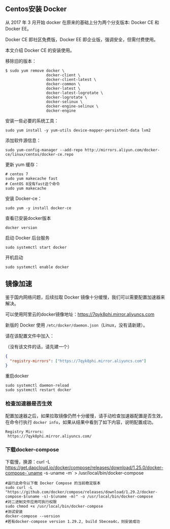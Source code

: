 ## Centos安装 Docker

从 2017 年 3 月开始 docker 在原来的基础上分为两个分支版本: Docker CE 和 Docker EE。

Docker CE 即社区免费版，Docker EE 即企业版，强调安全，但需付费使用。

本文介绍 Docker CE 的安装使用。

移除旧的版本：

```shell
$ sudo yum remove docker \
                  docker-client \
                  docker-client-latest \
                  docker-common \
                  docker-latest \
                  docker-latest-logrotate \
                  docker-logrotate \
                  docker-selinux \
                  docker-engine-selinux \
                  docker-engine
```

安装一些必要的系统工具：

```shell
sudo yum install -y yum-utils device-mapper-persistent-data lvm2
```

添加软件源信息：

```shell
sudo yum-config-manager --add-repo http://mirrors.aliyun.com/docker-ce/linux/centos/docker-ce.repo
```

更新 yum 缓存：

```shell
# centos 7
sudo yum makecache fast
# CentOS 8没有fast这个命令
sudo yum makecache
```

安装 Docker-ce：

```shell
sudo yum -y install docker-ce
```

查看已安装docker版本

```shell
docker version
```

启动 Docker 后台服务

```shell
sudo systemctl start docker
```

开机启动

```shell
sudo systemctl enable docker
```


## 镜像加速

鉴于国内网络问题，后续拉取 Docker 镜像十分缓慢，我们可以需要配置加速器来解决。

可以使用阿里云的docker镜像地址：https://7qyk8phi.mirror.aliyuncs.com

新版的 Docker 使用 `/etc/docker/daemon.json`（Linux，没有请新建）。

请在该配置文件中加入：

（没有该文件的话，请先建一个）

```json
{
  "registry-mirrors": ["https://7qyk8phi.mirror.aliyuncs.com"]
}
```

重启docker

```shell
sudo systemctl daemon-reload
sudo systemctl restart docker
```

### 检查加速器是否生效

配置加速器之后，如果拉取镜像仍然十分缓慢，请手动检查加速器配置是否生效，在命令行执行 `docker info`，如果从结果中看到了如下内容，说明配置成功。

```shell
Registry Mirrors:
 https://7qyk8phi.mirror.aliyuncs.com/
```

### 下载docker-compose

下载慢，换源：curl -L https://get.daocloud.io/docker/compose/releases/download/1.25.0/docker-compose-`uname -s`-`uname -m` > /usr/local/bin/docker-compose

```shell
#运行此命令以下载 Docker Compose 的当前稳定版本
sudo curl -L "https://github.com/docker/compose/releases/download/1.29.2/docker-compose-$(uname -s)-$(uname -m)" -o /usr/local/bin/docker-compose
#对二进制文件应用可执行权限
sudo chmod +x /usr/local/bin/docker-compose
#测试安装
docker-compose --version
#若有docker-compose version 1.29.2, build 5becea4c，则安装成功
```

